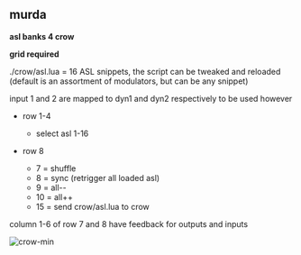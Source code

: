 ## murda

**asl banks 4 crow**

**grid required**

./crow/asl.lua = 16 ASL snippets, the script can be tweaked and reloaded (default is an assortment of modulators, but can be any snippet)

input 1 and 2 are mapped to dyn1 and dyn2 respectively to be used however

- row 1-4
  - select asl 1-16

- row 8
  - 7  = shuffle
  - 8  = sync (retrigger all loaded asl)
  - 9  = all--
  - 10 = all++
  - 15 = send crow/asl.lua to crow
  
column 1-6 of row 7 and 8 have feedback for outputs and inputs

![crow-min](https://user-images.githubusercontent.com/326734/127267086-1ff67ac4-ac51-4e42-9bfa-b5a0f6d2c208.jpeg)
